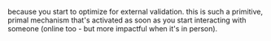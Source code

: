 because you start to optimize for external validation. this is such a primitive, primal mechanism that's activated as soon as you start interacting with someone (online too - but more impactful when it's in person).